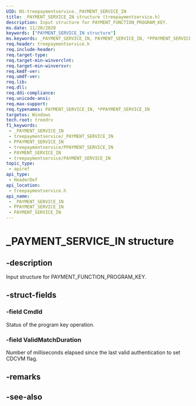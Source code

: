 ```yaml
---
UID: NS:treepaymentservice._PAYMENT_SERVICE_IN
title: _PAYMENT_SERVICE_IN structure (treepaymentservice.h)
description: Input structure for PAYMENT_FUNCTION_PROGRAM_KEY.
ms.date: 11/20/2020
keywords: ["PAYMENT_SERVICE_IN structure"]
ms.keywords: _PAYMENT_SERVICE_IN, PAYMENT_SERVICE_IN, *PPAYMENT_SERVICE_IN,
req.header: treepaymentservice.h
req.include-header: 
req.target-type: 
req.target-min-winverclnt: 
req.target-min-winversvr: 
req.kmdf-ver: 
req.umdf-ver: 
req.lib: 
req.dll: 
req.ddi-compliance: 
req.unicode-ansi: 
req.max-support: 
req.typenames: PAYMENT_SERVICE_IN, *PPAYMENT_SERVICE_IN
targetos: Windows
tech.root: treedrv
f1_keywords:
 - _PAYMENT_SERVICE_IN
 - treepaymentservice/_PAYMENT_SERVICE_IN
 - PPAYMENT_SERVICE_IN
 - treepaymentservice/PPAYMENT_SERVICE_IN
 - PAYMENT_SERVICE_IN
 - treepaymentservice/PAYMENT_SERVICE_IN
topic_type:
 - apiref
api_type:
 - HeaderDef
api_location:
 - treepaymentservice.h
api_name:
 - _PAYMENT_SERVICE_IN
 - PPAYMENT_SERVICE_IN
 - PAYMENT_SERVICE_IN
---
```


# _PAYMENT_SERVICE_IN structure


## -description

Input structure for PAYMENT_FUNCTION_PROGRAM_KEY.

## -struct-fields

### -field CmdId

Status of the program key operation.

### -field ValidMatchDuration

Number of milliseconds elapsed since the last valid authentication to set CDCVM flag.

## -remarks

## -see-also

